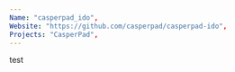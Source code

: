 ```yaml
---
Name: "casperpad_ido",
Website: "https://github.com/casperpad/casperpad-ido",
Projects: "CasperPad",
---
```

<!--lang:en--> 
test
<!--lang:es--] 
test
<!--lang:de--] 
test
<!--lang:fr--] 
test
<!--lang:pl--] 
test
<!--lang:uk--] 
test
[!--lang:*-->  

